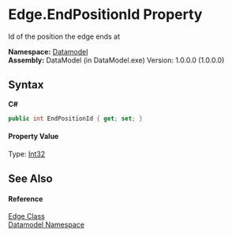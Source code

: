 # Edge.EndPositionId Property 
 

Id of the position the edge ends at

**Namespace:**&nbsp;<a href="a489f29d-64b3-9193-8c03-5c66a32a78aa">Datamodel</a><br />**Assembly:**&nbsp;DataModel (in DataModel.exe) Version: 1.0.0.0 (1.0.0.0)

## Syntax

**C#**<br />
``` C#
public int EndPositionId { get; set; }
```


#### Property Value
Type: <a href="http://msdn2.microsoft.com/en-us/library/td2s409d" target="_blank">Int32</a>

## See Also


#### Reference
<a href="19be5487-4623-807c-776e-93934534c2f8">Edge Class</a><br /><a href="a489f29d-64b3-9193-8c03-5c66a32a78aa">Datamodel Namespace</a><br />